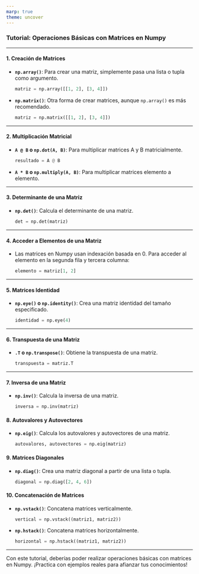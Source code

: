```yaml
---
marp: true
theme: uncover
---
```


### Tutorial: Operaciones Básicas con Matrices en Numpy

---

#### 1. **Creación de Matrices**
- **`np.array()`**: Para crear una matriz, simplemente pasa una lista o tupla como argumento.
  ```python
  matriz = np.array([[1, 2], [3, 4]])
  ```

- **`np.matrix()`**: Otra forma de crear matrices, aunque `np.array()` es más recomendado.
  ```python
  matriz = np.matrix([[1, 2], [3, 4]])
  ```

----

#### 2. **Multiplicación Matricial**
- **`A @ B` o `np.dot(A, B)`**: Para multiplicar matrices A y B matricialmente.
  ```python
  resultado = A @ B
  ```

- **`A * B` o `np.multiply(A, B)`**: Para multiplicar matrices elemento a elemento.

---

#### 3. **Determinante de una Matriz**
- **`np.det()`**: Calcula el determinante de una matriz.
  ```python
  det = np.det(matriz)
  ```

---

#### 4. **Acceder a Elementos de una Matriz**
- Las matrices en Numpy usan indexación basada en 0. Para acceder al elemento en la segunda fila y tercera columna:
  ```python
  elemento = matriz[1, 2]
  ```

---

#### 5. **Matrices Identidad**
- **`np.eye()` o `np.identity()`**: Crea una matriz identidad del tamaño especificado.
  ```python
  identidad = np.eye(4)
  ```

---

#### 6. **Transpuesta de una Matriz**
- **`.T` o `np.transpose()`**: Obtiene la transpuesta de una matriz.
  ```python
  transpuesta = matriz.T
  ```

---

#### 7. **Inversa de una Matriz**
- **`np.inv()`**: Calcula la inversa de una matriz.
  ```python
  inversa = np.inv(matriz)
  ```

#### 8. **Autovalores y Autovectores**
- **`np.eig()`**: Calcula los autovalores y autovectores de una matriz.
  ```python
  autovalores, autovectores = np.eig(matriz)
  ```

#### 9. **Matrices Diagonales**
- **`np.diag()`**: Crea una matriz diagonal a partir de una lista o tupla.
  ```python
  diagonal = np.diag([2, 4, 6])
  ```

#### 10. **Concatenación de Matrices**
- **`np.vstack()`**: Concatena matrices verticalmente.
  ```python
  vertical = np.vstack((matriz1, matriz2))
  ```

- **`np.hstack()`**: Concatena matrices horizontalmente.
  ```python
  horizontal = np.hstack((matriz1, matriz2))
  ```

---

Con este tutorial, deberías poder realizar operaciones básicas con matrices en Numpy. ¡Practica con ejemplos reales para afianzar tus conocimientos!